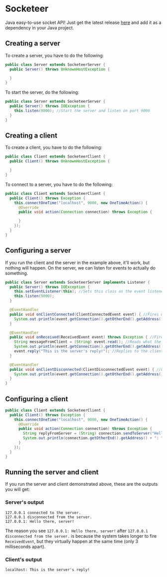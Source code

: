 # Socketeer
Java easy-to-use socket API! Just get the latest release [here](./builds/Socketeer_1.1.jar) and add it as a dependency in your Java project.

## Creating a server
To create a server, you have to do the following:
```java
public class Server extends SocketeerServer {
  public Server() throws UnknownHostException {

  }
}
```
To start the server, do the following:
```java
public class Server extends SocketeerServer {
  public Server() throws IOException {
    this.listen(9000); //Start the server and listen on port 9000
  }
}
```

## Creating a client
To create a client, you have to do the following:
```java
public class Client extends SocketeerClient {
  public Client() throws UnknownHostException {

  }
}
```
To connect to a server, you have to do the following:
```java
public class Client extends SocketeerClient {
  public Client() throws Exception {
    this.connectOneTime("localhost", 9000, new OneTimeAction() {
      @Override
      public void action(Connection connection) throws Exception {

      }
    });
  }
}
```

## Configuring a server
If you run the client and the server in the example above, it'll work, but nothing will happen. On the server, we can listen for events to actually do something.
```java
public class Server extends SocketeerServer implements Listener {
  public Server() throws IOException {
    this.setEventListener(this); //Sets this class as the event listener
    this.listen(9000);
  }

  @EventHandler
  public void onClientConnected(ClientConnectedEvent event) { //Fires when a client connects
    System.out.println(event.getConnection().getOtherEnd().getAddress() + " connected to the server.");
  }

  @EventHandler
  public void onReceived(ReceivedEvent event) throws Exception { //Fires when a client sends a message
    String messageFromClient = (String) event.read(); //Reads what the client sent
    System.out.println(event.getConnection().getOtherEnd().getAddress() + ": " + messageFromClient);
    event.reply("This is the server's reply!"); //Replies to the client
  }

  @EventHandler
  public void onClientDisconnected(ClientDisconnectedEvent event) { //Fires when a client disconnects
    System.out.println(event.getConnection().getOtherEnd().getAddress() + " disconnected from the server.");
  }
}
```

## Configuring a client
```java
public class Client extends SocketeerClient {
  public Client() throws Exception {
    this.connectOneTime("localhost", 9000, new OneTimeAction() {
      @Override
      public void action(Connection connection) throws Exception {
        String replyFromServer = (String) connection.sendToServer("Hello there, server!");
        System.out.println(connection.getOtherEnd().getAddress() + ": " + replyFromServer);
      }
    });
  }
}
```
## Running the server and client
If you run the server and client demonstrated above, these are the outputs you will get:
### Server's output
```
127.0.0.1 connected to the server.
127.0.0.1 disconnected from the server.
127.0.0.1: Hello there, server!
```
The reason you see ``127.0.0.1: Hello there, server!`` after ``127.0.0.1 disconnected from the server.`` is because the system takes longer to fire ``ReceivedEvent``, but they virtually happen at the same time (only 3 milliseconds apart).

### Client's output
```
localhost: This is the server's reply!
```
